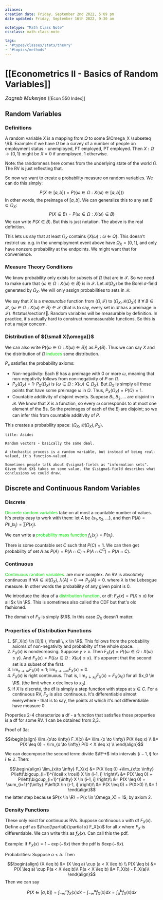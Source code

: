 ```yaml
---
aliases:
creation date: Friday, September 2nd 2022, 5:09 pm
date updated: Friday, September 16th 2022, 9:30 am

notetype: "Math Class Note"
cssclass: math-class-note

tags: 
- '#types/classes/stats/theory'
- '#topics/methods'
---
```


# [[Econometrics II - Basics of Random Variables]]
<span style = "font-size:120%"><i >Zagreb Mukerjee </i></span>
[[Econ 550 Index]]

## Random Variables

### Definitions

A random variable $X$ is a mapping from $\Omega$ to some $\Omega_X \subseteq \R$. Example: if we have $\Omega$ be a survey of a number of people on employment status - unemployed, FT employed, PT employed. Then $X: \Omega \to \{ 0,1 \}$ might be $X = 0$ if unemployed, $1$ otherwise. 

Note: the randomness here comes from the underlying state of the world $\Omega$. The RV is just reflecting that. 

So now we want to create a probability measure on random variables. We can do this simply: 

$$P(X \in [a,b]) = P(\{ \omega \in \Omega: X(\omega) \in [a,b] \})$$
In other words, the preimage of $[a,b]$. We can generalize this to any set $B \subseteq \Omega_X$: 
$$P(X \in B) = P(\omega \in \Omega: X(\omega) \in B)$$
We can write $P(X \in B)$. But this is just notation. The above is the real definition. 

This lets us say that at least $\Omega_X$ contains $\{ X(\omega): \omega \in \Omega \}$. This doesn't restrict us: e.g. in the unemployment event above have $\Omega_X = [0,1]$, and only have nonzero probability at the endpoints. We might want that for convenience. 

### Measure Theory Conditions

We know probability only exists for subsets of $\Omega$ that are in $\mathcal F$. So we need to make sure that $\{ \omega \in \Omega: X(\omega) \in B \}$ is in $\mathcal F$. Let $\mathcal B(\Omega_X)$ be the Borel $\sigma$-field generated by $\Omega_X$. We will only assign probabilities to sets in $\mathcal B$. 

We say that $X$ is a _measurable_ function from $(\Omega, \mathcal F)$ to $(\Omega_X, \mathcal B(\Omega_X))$ if $\forall \; B \in \mathcal B$, $\{\omega \in \Omega: X(\omega) \in B\} \in \mathcal F$ (that is to say, every set in $\mathcal B$ has a preimage in $\mathcal F$). #status/section/🚧. Random variables will be measurable by definition. In practice, it's actually hard to construct nonmeasurable functions. So this is not a major concern. 

### Distribution of ${\small X(\omega)}$
We can also write $P(\{ \omega \in \Omega: X(\omega) \in B\})$ as $P_X(B)$. Thus we can say $X$ and the distribution of $\Omega$ <font color=gree>induces</font> some distribution.

$P_x$ satisfies the probability axioms: 
- Non-negativity: Each $B$ has a preimage with $0$ or more $\omega$, meaning that non-negativity follows from non-negativity of $P$ on $\Omega$. 
- $P_X(\Omega_X) = 1$: $P_X(\Omega_X)$ is $\{ \omega \in \Omega : X(\omega) \in \Omega_X \}$. But $\Omega_X$ is simply all those points that have some preimage $\omega$ in $\Omega$. Thus, $P_X(\Omega_X) = P(\Omega) = 1$. 
- Countable additivity of disjoint events. Suppose $B_1,B_2, \ldots$ are disjoint in $\mathcal B$. We know that $X$ is a function, so every $\omega$ corresponds to at most one element of the $B$s. So the preimages of each of the $B_i$ are disjoint; so we can infer this from countable additivity of $P$. 

This creates a probability space: $(\Omega_X, \mathcal B(\Omega_X), P_X)$. 

```ad-note
title: Asides

Random vectors - basically the same deal. 

A stochastic process is a random variable, but instead of being real-valued, it's function-valued. 

Sometimes people talk about $\sigma$-fields as "information sets". Given that $X$ takes on some value, the $\sigma$-field describes what conclusions we could draw. 

```

## Discrete and Continuous Random Variables

### Discrete
<font color=gree>Discrete random variables</font> take on at most a countable number of values. It's pretty easy to work with them: let $A$ be $\{x_1, x_2, \ldots \}$, and then $P(A) = P(\bigcup x_j) = \sum P(x_j)$. 

We can write a <font color=gree>probability mass function</font> $f_x(x_j) = P(x_j)$. 

There is some countable set $C$ such that $P(C) = 1$. We can then get probability of set $A$ as $P(A) = P(A \cap C) + P(A \cap C^C) = P(A \cap C)$. 

### Continuous

<font color=gree>Continuous random variables.</font> are more complex. An RV is absolutely continuous if $\forall A \in \mathcal B(\Omega_X)$, $\lambda(A) = 0 \implies P_X(A) = 0$. where $\lambda$ is the Lebesgue measure. In other words the probability of any given point is $0$. 

We introduce the idea of a <font color=gree>distribution function</font>, or df: $F_X(x) = P(X \leq x)$ for all $x \in \R$. This is sometimes also called the CDF but that's old fashioned. 

The domain of $F_X$ is simply $\R$. In this case $\Omega_X$ doesn't matter. 


### Properties of Distribution Functions
1) $F_X(x) \in [0,1] \, \forall \, x \in \R$. This follows from the probability axioms of non-negativity and probabilty of the whole space. 
2) $F_X(x)$ is nondecreasing. Suppose $y > x$. Then $F_X(y) = P(\{\omega \in \Omega: X(\omega) \leq y \}$. And $F_X(x) = P(\{\omega \in \Omega: X(\omega) \leq x \}$. It's apparent that the second set is a subset of the first. 
3) $\lim_{x \to \infty} F_X(x) = 1$; $\lim_{x \to -\infty} F_X(x) = 0$. 
4) $F_X(x)$ is right continuous. That is, $\lim_{x \downarrow x_0} F_X(x) = F_X(x_0)$ for all $x_0 \in \R$. (the limit when $x$ declines to $x_0$). 
5) If $X$ is discrete, the df is simply a step function with steps at $x \in C$. For a continuous RV, $F_X$ is also continuous. It's differentiable almost everywhere - that is to say, the points at which it's not differentiable have measure 0. 

Properties 2-4 characterize a df - a function that satisfies those properties is a df for some RV. 1 can be obtained from 2,3. 

Proof of 3a: 

$$\begin{align}
\lim_{x\to \infty} F_X(x) &= \lim_{x \to \infty} P(X \leq x) \\
 &= P(X \leq 0) + \lim_{x \to \infty} P(0 < X \leq x) \\
\end{align}$$

We can decompose the second term: divide $\R^+$ into intervals $(i-1, i]$ for $i \in \mathbb Z$. Then:

$$\begin{align}
\lim_{x\to \infty} F_X(x) &= P(X \leq 0) +\lim_{x\to \infty} P\left(\bigcup_{i=1}^{\lceil x \rceil} X \in (i-1, i] \right)\\
&= P(X \leq 0) + P\left(\bigcup_{i=1}^{\infty} X \in (i-1, i] \right)\\
&= P(X \leq 0) + \sum_{i=1}^{\infty} P\left(X \in (i-1, i] \right)\\
&= P(X \leq 0) + P(X>0) \\
&= 1
\end{align}$$
the latter step because $P(x \in \R) = P(x \in \Omega_X) = 1$, by axiom 2. 

### Density Functions

These only exist for continuous RVs. Suppose continuous $x$ with df $F_X(x)$. Define a pdf as $\frac{\partial}{\partial x} F_X(x)$ for all $x$ where $F_X$ is differentiable. We can write this as $f_X(x)$. Can call this the pdf. 

Example: If $F_X(x) = 1-\exp(-\theta x)$ then the pdf is $\theta \exp(-\theta x)$. 


Probabilities: Suppose $a < b$. Then 

$$\begin{align}
(X \leq b) &= (X \leq a) \cup (a < X \leq b) \\
P(X \leq b) &= P(X \leq a) \cup P(a < X \leq b)\\
P(a < X \leq b) &= F_X(b) - F_X(a)\\
\end{align}$$
Then we can say

$$ P(X \in [a,b]) = \int_{-\infty}^n f_X(x) dx - \int_{-\infty}^a f_X(x) dx = \int_a^b f_X(x) dx$$
